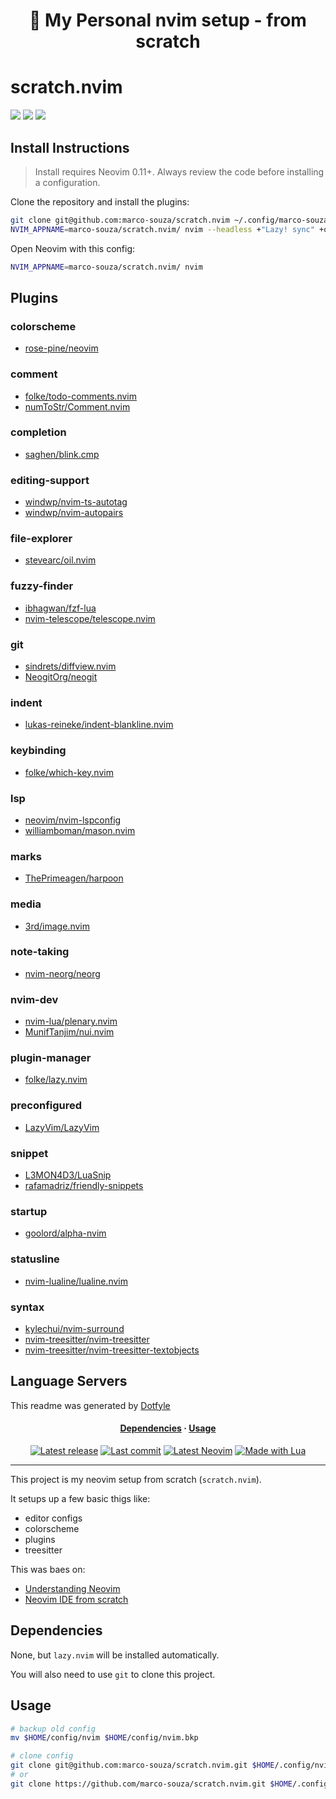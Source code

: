 <h1 align="center">🦙 My Personal nvim setup - from scratch</h1>

# scratch.nvim

<a href="https://dotfyle.com/marco-souza/scratchnvim"><img src="https://dotfyle.com/marco-souza/scratchnvim/badges/plugins?style=flat" /></a>
<a href="https://dotfyle.com/marco-souza/scratchnvim"><img src="https://dotfyle.com/marco-souza/scratchnvim/badges/leaderkey?style=flat" /></a>
<a href="https://dotfyle.com/marco-souza/scratchnvim"><img src="https://dotfyle.com/marco-souza/scratchnvim/badges/plugin-manager?style=flat" /></a>

## Install Instructions

> Install requires Neovim 0.11+. Always review the code before installing a configuration.

Clone the repository and install the plugins:

```sh
git clone git@github.com:marco-souza/scratch.nvim ~/.config/marco-souza/scratch.nvim
NVIM_APPNAME=marco-souza/scratch.nvim/ nvim --headless +"Lazy! sync" +qa
```

Open Neovim with this config:

```sh
NVIM_APPNAME=marco-souza/scratch.nvim/ nvim
```

## Plugins

### colorscheme

- [rose-pine/neovim](https://github.com/rose-pine/neovim)

### comment

- [folke/todo-comments.nvim](https://github.com/folke/todo-comments.nvim)
- [numToStr/Comment.nvim](https://github.com/numToStr/Comment.nvim)

### completion

- [saghen/blink.cmp](https://github.com/saghen/blink.cmp)

### editing-support

- [windwp/nvim-ts-autotag](https://github.com/windwp/nvim-ts-autotag)
- [windwp/nvim-autopairs](https://github.com/windwp/nvim-autopairs)

### file-explorer

- [stevearc/oil.nvim](https://github.com/stevearc/oil.nvim)

### fuzzy-finder

- [ibhagwan/fzf-lua](https://github.com/ibhagwan/fzf-lua)
- [nvim-telescope/telescope.nvim](https://github.com/nvim-telescope/telescope.nvim)

### git

- [sindrets/diffview.nvim](https://github.com/sindrets/diffview.nvim)
- [NeogitOrg/neogit](https://github.com/NeogitOrg/neogit)

### indent

- [lukas-reineke/indent-blankline.nvim](https://github.com/lukas-reineke/indent-blankline.nvim)

### keybinding

- [folke/which-key.nvim](https://github.com/folke/which-key.nvim)

### lsp

- [neovim/nvim-lspconfig](https://github.com/neovim/nvim-lspconfig)
- [williamboman/mason.nvim](https://github.com/williamboman/mason.nvim)

### marks

- [ThePrimeagen/harpoon](https://github.com/ThePrimeagen/harpoon)

### media

- [3rd/image.nvim](https://github.com/3rd/image.nvim)

### note-taking

- [nvim-neorg/neorg](https://github.com/nvim-neorg/neorg)

### nvim-dev

- [nvim-lua/plenary.nvim](https://github.com/nvim-lua/plenary.nvim)
- [MunifTanjim/nui.nvim](https://github.com/MunifTanjim/nui.nvim)

### plugin-manager

- [folke/lazy.nvim](https://github.com/folke/lazy.nvim)

### preconfigured

- [LazyVim/LazyVim](https://github.com/LazyVim/LazyVim)

### snippet

- [L3MON4D3/LuaSnip](https://github.com/L3MON4D3/LuaSnip)
- [rafamadriz/friendly-snippets](https://github.com/rafamadriz/friendly-snippets)

### startup

- [goolord/alpha-nvim](https://github.com/goolord/alpha-nvim)

### statusline

- [nvim-lualine/lualine.nvim](https://github.com/nvim-lualine/lualine.nvim)

### syntax

- [kylechui/nvim-surround](https://github.com/kylechui/nvim-surround)
- [nvim-treesitter/nvim-treesitter](https://github.com/nvim-treesitter/nvim-treesitter)
- [nvim-treesitter/nvim-treesitter-textobjects](https://github.com/nvim-treesitter/nvim-treesitter-textobjects)

## Language Servers

This readme was generated by [Dotfyle](https://dotfyle.com)

<div>
  <h4 align="center">
    <a href="#dependencies">Dependencies</a> ·
    <a href="#usage">Usage</a>
  </h4>
</div>
<div align="center">
  <a href="https://github.com/marco-souza/scratch.nvim/releases/latest"
    ><img
      alt="Latest release"
      src="https://img.shields.io/github/v/release/marco-souza/scratch.nvim?style=for-the-badge&logo=starship&logoColor=D9E0EE&labelColor=302D41&&color=d9b3ff&include_prerelease&sort=semver"
  /></a>
  <a href="https://github.com/marco-souza/scratch.nvim/pulse"
    ><img
      alt="Last commit"
      src="https://img.shields.io/github/last-commit/marco-souza/scratch.nvim?style=for-the-badge&logo=github&logoColor=D9E0EE&labelColor=302D41&color=9fdf9f"
  /></a>
  <a href="https://github.com/neovim/neovim/releases/latest"
    ><img
      alt="Latest Neovim"
      src="https://img.shields.io/github/v/release/neovim/neovim?style=for-the-badge&logo=neovim&logoColor=D9E0EE&label=Neovim&labelColor=302D41&color=99d6ff&sort=semver"
  /></a>
  <a href="http://www.lua.org/"
    ><img
      alt="Made with Lua"
      src="https://img.shields.io/badge/Built%20with%20Lua-grey?style=for-the-badge&logo=lua&logoColor=D9E0EE&label=Lua&labelColor=302D41&color=b3b3ff"
  /></a>
</div>
<hr />

This project is my neovim setup from scratch (`scratch.nvim`).

It setups up a few basic thigs like:

- editor configs
- colorscheme
- plugins
- treesitter

This was baes on:

- [Understanding Neovim](https://www.youtube.com/watch?v=87AXw9Quy9U&list=PLx2ksyallYzW4WNYHD9xOFrPRYGlntAft)
- [Neovim IDE from scratch](https://www.youtube.com/watch?v=ctH-a-1eUME&list=PLhoH5vyxr6Qq41NFL4GvhFp-WLd5xzIzZ)

## Dependencies

None, but `lazy.nvim` will be installed automatically.

You will also need to use `git` to clone this project.

## Usage

```sh
# backup old config
mv $HOME/config/nvim $HOME/config/nvim.bkp

# clone config
git clone git@github.com:marco-souza/scratch.nvim.git $HOME/.config/nvim
# or
git clone https://github.com/marco-souza/scratch.nvim.git $HOME/.config/nvim
```
